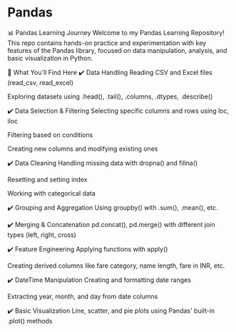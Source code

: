 # Pandas
📊 Pandas Learning Journey
Welcome to my Pandas Learning Repository!
This repo contains hands-on practice and experimentation with key features of the Pandas library, focused on data manipulation, analysis, and basic visualization in Python.

🧠 What You'll Find Here
✔️ Data Handling
Reading CSV and Excel files (read_csv, read_excel)

Exploring datasets using .head(), .tail(), .columns, .dtypes, .describe()

✔️ Data Selection & Filtering
Selecting specific columns and rows using loc, iloc

Filtering based on conditions

Creating new columns and modifying existing ones

✔️ Data Cleaning
Handling missing data with dropna() and fillna()

Resetting and setting index

Working with categorical data

✔️ Grouping and Aggregation
Using groupby() with .sum(), .mean(), etc.

✔️ Merging & Concatenation
pd.concat(), pd.merge() with different join types (left, right, cross)

✔️ Feature Engineering
Applying functions with apply()

Creating derived columns like fare category, name length, fare in INR, etc.

✔️ DateTime Manipulation
Creating and formatting date ranges

Extracting year, month, and day from date columns

✔️ Basic Visualization
Line, scatter, and pie plots using Pandas' built-in .plot() methods
